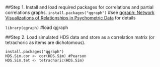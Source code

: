 ##Step 1. Install and load required packages for correlations and partial correlations graphs.
`install.packages("qgraph")` #see [qgraph: Network Visualizations of Relationships in Psychometric Data](http://www.jstatsoft.org/v48/i04/) for details 

`library(qgraph)` #load qgraph

##Step 2. Load simulated HDS data and store as a correlation matrix (or tetrachoric as items are dichotomous).

```Rogue
install.packages("qgraph")
HDS.Sim.cor <- cor(HDS.Sim) #Pearson
HDS.Sim.tet <- tetrachoric(HDS.Sim)
```
